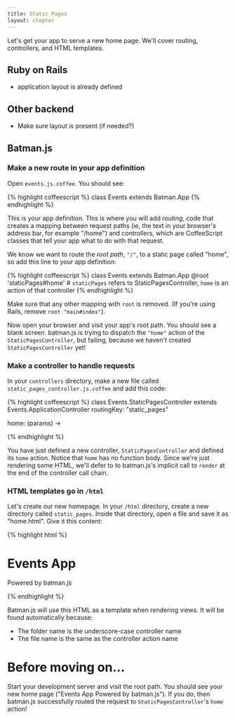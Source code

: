 ```yaml
---
title: Static Pages
layout: chapter
---
```


Let's get your app to serve a new home page. We'll cover routing, controllers, and HTML templates.

## Ruby on Rails
- application layout is already defined

## Other backend
- Make sure layout is present (if needed?)

## Batman.js

### Make a new route in your app definition

Open `events.js.coffee`. You should see:

{% highlight coffeescript %}
class Events extends Batman.App
{% endhighlight %}

This is your app definition. This is where you will add _routing_, code that creates a mapping between request paths (ie, the text in your browser's address bar, for example "/home") and controllers, which are CoffeeScript classes that tell your app what to do with that request.

We know we want to route the _root path_, `"/"`, to a static page called "home", so add this line to your app definition:

{% highlight coffeescript %}
class Events extends Batman.App
  @root 'staticPages#home' # `staticPages` refers to StaticPagesController, `home` is an action of that controller
{% endhighlight %}

Make sure that any other mapping with `root` is removed. (If you're using Rails, remove `root "main#index"`).

Now open your browser and visit your app's root path. You should see a blank screen. batman.js is trying to dispatch the `"home"` action of the `StaticPagesController`, but failing, because we haven't created `StaticPagesController` yet!

### Make a controller to handle requests

In your `controllers` directory, make a new file called `static_pages_controller.js.coffee` and add this code:

{% highlight coffeescript %}
class Events.StaticPagesController extends Events.ApplicationController
  routingKey: "static_pages"

  home: (params) ->

{% endhighlight %}

You have just defined a new controller, `StaticPagesController` and defined its `home` action. Notice that `home` has no function body. Since we're just rendering some HTML, we'll defer to to batman.js's implicit call to `render` at the end of the controller call chain.

### HTML templates go in `/html`

Let's create our new homepage. In your `/html` directory, create a new directory called `static_pages`. Inside that directory, open a file and save it as "home.html". Give it this content:

{% highlight html %}
<h1> Events App </h1>
<p> Powered by batman.js </p>
{% endhighlight %}

Batman.js will use this HTML as a template when rendering views. It will be found automatically because:

- The folder name is the underscore-case controller name
- The file name is the same as the controller action name


# Before moving on...

Start your development server and visit the root path. You should see your new home page ("Events App Powered by batman.js"). If you do, then batman.js successfully routed the request to `StaticPagesController`'s  `home` action!

